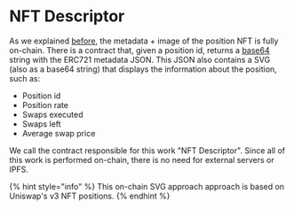 # NFT Descriptor

As we explained [before](../../concepts/positions/nft-permissions.md#representation), the metadata + image of the position NFT is fully on-chain. There is a contract that, given a position id, returns a [base64](https://en.wikipedia.org/wiki/Base64) string with the ERC721 metadata JSON. This JSON also contains a SVG (also as a base64 string) that displays the information about the position, such as:

* Position id
* Position rate
* Swaps executed
* Swaps left
* Average swap price

We call the contract responsible for this work "NFT Descriptor". Since all of this work is performed on-chain, there is no need for external servers or IPFS.&#x20;

{% hint style="info" %}
This on-chain SVG approach approach is based on Uniswap's v3 NFT positions.
{% endhint %}
